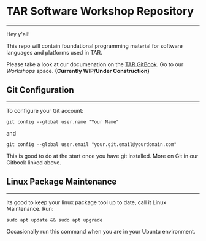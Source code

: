 # TAR Software Workshop Repository
---

Hey y'all!

This repo will contain foundational programming material for software languages and platforms used in TAR.

Please take a look at our documenation on the [TAR GitBook](https://texas-aerial-robotics.gitbook.io/texas-aerial-robotics). 
Go to our *Workshops* space. **(Currently WIP/Under Construction)**

## Git Configuration
---

To configure your Git account:

`git config --global user.name "Your Name"`

and 

` git config --global user.email "your.git.email@yourdomain.com" `

This is good to do at the start once you have git installed. More on Git in our Gitbook linked above.

## Linux Package Maintenance
---

Its good to keep your linux package tool up to date, call it Linux Maintenance. Run:

` sudo apt update && sudo apt upgrade `

Occasionally run this command when you are in your Ubuntu environment.
